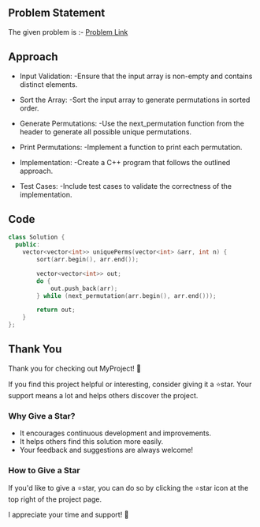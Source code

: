 ## Problem Statement

The given problem is :- [Problem Link](https://www.geeksforgeeks.org/problems/all-unique-permutations-of-an-array/1)

## Approach
- Input Validation:
  -Ensure that the input array is non-empty and contains distinct elements.
  
- Sort the Array:
  -Sort the input array to generate permutations in sorted order.
 
- Generate Permutations:
  -Use the next_permutation function from the <algorithm> header to generate all possible unique permutations.
 
- Print Permutations:
 -Implement a function to print each permutation.
  
- Implementation:
  -Create a C++ program that follows the outlined approach.
- Test Cases:
  -Include test cases to validate the correctness of the implementation.

## Code  
```cpp
class Solution {
  public:
    vector<vector<int>> uniquePerms(vector<int> &arr, int n) {
        sort(arr.begin(), arr.end());

        vector<vector<int>> out;
        do {
            out.push_back(arr);
        } while (next_permutation(arr.begin(), arr.end()));

        return out;
    }
};
```
## Thank You
Thank you for checking out MyProject! 🚀

If you find this project helpful or interesting, consider giving it a ⭐star. Your support means a lot and helps others discover the project.

### Why Give a Star?

- It encourages continuous development and improvements.
- It helps others find this solution more easily.
- Your feedback and suggestions are always welcome!

### How to Give a Star

If you'd like to give a ⭐star, you can do so by clicking the ⭐star icon at the top right of the project page.

I appreciate your time and support! 🙌

  
